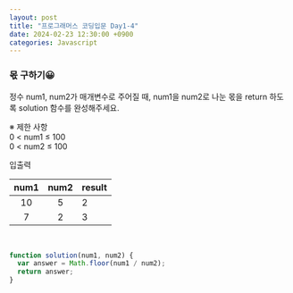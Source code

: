 ```yaml
---
layout: post
title: "프로그래머스 코딩입문 Day1-4"
date: 2024-02-23 12:30:00 +0900
categories: Javascript
---
```


### 몫 구하기😀

정수 num1, num2가 매개변수로 주어질 때, num1을 num2로 나눈 몫을 return 하도록 solution 함수를 완성해주세요.<br>

※ 제한 사항<br>
0 < num1 ≤ 100<br>
0 < num2 ≤ 100<br>

입출력 <br>

| num1 | num2 | result |
| :--: | :--: | ------ |
|  10  |  5   | 2      |
|  7   |  2   | 3      |

<br>

```javascript
function solution(num1, num2) {
  var answer = Math.floor(num1 / num2);
  return answer;
}
```
